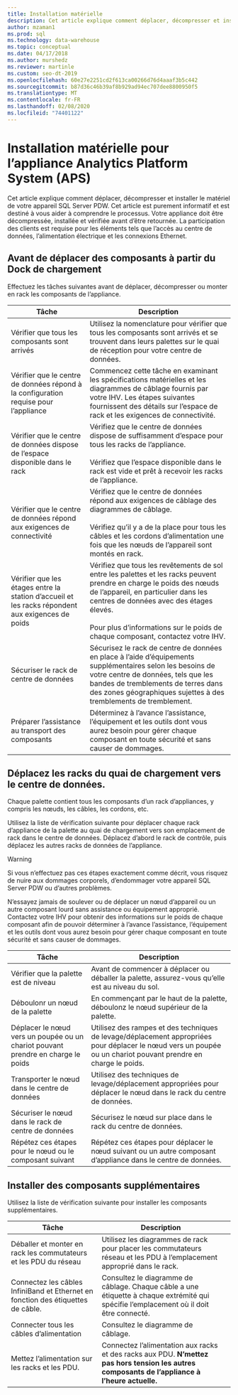 ```yaml
---
title: Installation matérielle
description: Cet article explique comment déplacer, décompresser et installer le matériel de votre appareil SQL Server PDW. Cet article est purement informatif et est destiné à vous aider à comprendre le processus. Votre appliance doit être décompressée, installée et vérifiée avant d’être retournée. La participation des clients est requise pour les éléments tels que l’accès au centre de données, l’alimentation électrique et les connexions Ethernet.
author: mzaman1
ms.prod: sql
ms.technology: data-warehouse
ms.topic: conceptual
ms.date: 04/17/2018
ms.author: murshedz
ms.reviewer: martinle
ms.custom: seo-dt-2019
ms.openlocfilehash: 60e27e2251cd2f613ca00266d76d4aaaf3b5c442
ms.sourcegitcommit: b87d36c46b39af8b929ad94ec707dee8800950f5
ms.translationtype: MT
ms.contentlocale: fr-FR
ms.lasthandoff: 02/08/2020
ms.locfileid: "74401122"
---
```

# <a name="hardware-installation-for-analytics-platform-system-aps-appliance"></a>Installation matérielle pour l’appliance Analytics Platform System (APS)
Cet article explique comment déplacer, décompresser et installer le matériel de votre appareil SQL Server PDW. Cet article est purement informatif et est destiné à vous aider à comprendre le processus. Votre appliance doit être décompressée, installée et vérifiée avant d’être retournée. La participation des clients est requise pour les éléments tels que l’accès au centre de données, l’alimentation électrique et les connexions Ethernet.  
  
## <a name="BeforeMoving"></a>Avant de déplacer des composants à partir du Dock de chargement  
Effectuez les tâches suivantes avant de déplacer, décompresser ou monter en rack les composants de l’appliance.  
  
|Tâche|Description|  
|--------|---------------|  
|Vérifier que tous les composants sont arrivés|Utilisez la nomenclature pour vérifier que tous les composants sont arrivés et se trouvent dans leurs palettes sur le quai de réception pour votre centre de données.|  
|Vérifier que le centre de données répond à la configuration requise pour l’appliance|Commencez cette tâche en examinant les spécifications matérielles et les diagrammes de câblage fournis par votre IHV. Les étapes suivantes fournissent des détails sur l’espace de rack et les exigences de connectivité.|  
|Vérifier que le centre de données dispose de l’espace disponible dans le rack|Vérifiez que le centre de données dispose de suffisamment d’espace pour tous les racks de l’appliance.<br /><br />Vérifiez que l’espace disponible dans le rack est vide et prêt à recevoir les racks de l’appliance.|  
|Vérifier que le centre de données répond aux exigences de connectivité|Vérifiez que le centre de données répond aux exigences de câblage des diagrammes de câblage.<br /><br />Vérifiez qu’il y a de la place pour tous les câbles et les cordons d’alimentation une fois que les nœuds de l’appareil sont montés en rack.|  
|Vérifier que les étages entre la station d’accueil et les racks répondent aux exigences de poids|Vérifiez que tous les revêtements de sol entre les palettes et les racks peuvent prendre en charge le poids des nœuds de l’appareil, en particulier dans les centres de données avec des étages élevés.<br /><br />Pour plus d’informations sur le poids de chaque composant, contactez votre IHV.|  
|Sécuriser le rack de centre de données|Sécurisez le rack de centre de données en place à l’aide d’équipements supplémentaires selon les besoins de votre centre de données, tels que les bandes de tremblements de terres dans des zones géographiques sujettes à des tremblements de tremblement.|  
|Préparer l’assistance au transport des composants|Déterminez à l’avance l’assistance, l’équipement et les outils dont vous aurez besoin pour gérer chaque composant en toute sécurité et sans causer de dommages.|  
  
## <a name="Moving"></a>Déplacez les racks du quai de chargement vers le centre de données.  
Chaque palette contient tous les composants d’un rack d’appliances, y compris les nœuds, les câbles, les cordons, etc.  
  
Utilisez la liste de vérification suivante pour déplacer chaque rack d’appliance de la palette au quai de chargement vers son emplacement de rack dans le centre de données. Déplacez d’abord le rack de contrôle, puis déplacez les autres racks de données de l’appliance.  
  
> [!WARNING]  
> Si vous n’effectuez pas ces étapes exactement comme décrit, vous risquez de nuire aux dommages corporels, d’endommager votre appareil SQL Server PDW ou d’autres problèmes.  
>   
> N’essayez jamais de soulever ou de déplacer un nœud d’appareil ou un autre composant lourd sans assistance ou équipement approprié. Contactez votre IHV pour obtenir des informations sur le poids de chaque composant afin de pouvoir déterminer à l’avance l’assistance, l’équipement et les outils dont vous aurez besoin pour gérer chaque composant en toute sécurité et sans causer de dommages.  
  
|Tâche|Description|  
|--------|---------------|  
|Vérifier que la palette est de niveau|Avant de commencer à déplacer ou déballer la palette, assurez-vous qu’elle est au niveau du sol.|  
|Déboulonr un nœud de la palette|En commençant par le haut de la palette, déboulonz le nœud supérieur de la palette.|  
|Déplacer le nœud vers un poupée ou un chariot pouvant prendre en charge le poids|Utilisez des rampes et des techniques de levage/déplacement appropriées pour déplacer le nœud vers un poupée ou un chariot pouvant prendre en charge le poids.|  
|Transporter le nœud dans le centre de données|Utilisez des techniques de levage/déplacement appropriées pour déplacer le nœud dans le rack du centre de données.|  
|Sécuriser le nœud dans le rack de centre de données|Sécurisez le nœud sur place dans le rack du centre de données.|  
|Répétez ces étapes pour le nœud ou le composant suivant|Répétez ces étapes pour déplacer le nœud suivant ou un autre composant d’appliance dans le centre de données.|  
  
## <a name="AfterMoving"></a>Installer des composants supplémentaires  
Utilisez la liste de vérification suivante pour installer les composants supplémentaires.  
  
|Tâche|Description||  
|--------|---------------|-|  
|Déballer et monter en rack les commutateurs et les PDU du réseau|Utilisez les diagrammes de rack pour placer les commutateurs réseau et les PDU à l’emplacement approprié dans le rack.||  
|Connectez les câbles InfiniBand et Ethernet en fonction des étiquettes de câble.|Consultez le diagramme de câblage. Chaque câble a une étiquette à chaque extrémité qui spécifie l’emplacement où il doit être connecté.||  
|Connecter tous les câbles d’alimentation|Consultez le diagramme de câblage.||  
|Mettez l’alimentation sur les racks et les PDU.|Connectez l’alimentation aux racks et des racks aux PDU. **N’mettez pas hors tension les autres composants de l’appliance à l’heure actuelle.**||  
  
<!-- MISSING LINKS ## See Also  
[Common Metadata Query Examples &#40;SQL Server PDW&#41;](../sqlpdw/common-metadata-query-examples-sql-server-pdw.md)  -->  
  
